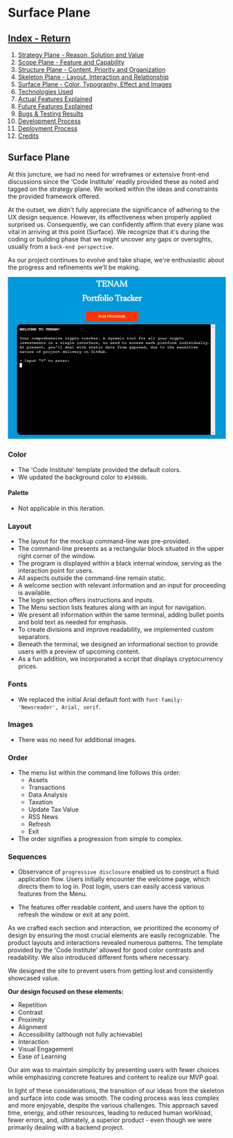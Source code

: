 # Surface Plane

## [Index - Return](https://github.com/plexoio/tenam/blob/main/README.md)

1. [Strategy Plane - Reason, Solution and Value](https://github.com/plexoio/tenam/blob/main/documentation/assets/readme/strategy.md)
2. [Scope Plane - Feature and Capability](https://github.com/plexoio/tenam/blob/main/documentation/assets/readme/scope.md)
3. [Structure Plane - Content, Priority and Organization](https://github.com/plexoio/tenam/blob/main/documentation/assets/readme/structure.md)
4. [Skeleton Plane - Layout, Interaction and Relationship](https://github.com/plexoio/tenam/blob/main/documentation/assets/readme/skeleton.md)
5. [Surface Plane - Color, Typography, Effect and Images](https://github.com/plexoio/tenam/blob/main/documentation/assets/readme/surface.md)
6. [Technologies Used](#technologies)
7. [Actual Features Explained](#features)
8. [Future Features Explained](#f-features)
9. [Bugs & Testing Results](#bugs-testing)
10. [Development Process](#development)
11. [Deployment Process](#deployment)
12. [Credits](#credits)

## Surface Plane <a name="surface-plane"></a>

At this juncture, we had no need for wireframes or extensive front-end discussions since the 'Code Institute' readily provided these as noted and tagged on the strategy plane. We worked within the ideas and constraints the provided framework offered.

At the outset, we didn't fully appreciate the significance of adhering to the UX design sequence. However, its effectiveness when properly applied surprised us. Consequently, we can confidently affirm that every plane was vital in arriving at this point (Surface). We recognize that it's during the coding or building phase that we might uncover any gaps or oversights, usually from a `back-end perspective`.

As our project continues to evolve and take shape, we're enthusiastic about the progress and refinements we'll be making.

![Skeleton image](https://github.com/plexoio/tenam/blob/main/documentation/assets/img/skeleton.gif)

### Color

- The 'Code Institute' template provided the default colors.
- We updated the background color to `#3498db`.

#### Palette

- Not applicable in this iteration.

### Layout

- The layout for the mockup command-line was pre-provided.
- The command-line presents as a rectangular block situated in the upper right corner of the window.
- The program is displayed within a black internal window, serving as the interaction point for users.
- All aspects outside the command-line remain static.
- A welcome section with relevant information and an input for proceeding is available.
- The login section offers instructions and inputs.
- The Menu section lists features along with an input for navigation.
- We present all information within the same terminal, adding bullet points and bold text as needed for emphasis.
- To create divisions and improve readability, we implemented custom separators.
- Beneath the terminal, we designed an informational section to provide users with a preview of upcoming content.
- As a fun addition, we incorporated a script that displays cryptocurrency prices.

### Fonts

- We replaced the initial Arial default font with `font-family: 'Newsreader', Arial, serif`.

### Images

- There was no need for additional images.

### Order

- The menu list within the command line follows this order:
    - Assets
    - Transactions
    - Data Analysis
    - Taxation
    - Update Tax Value
    - RSS News
    - Refresh
    - Exit
- The order signifies a progression from simple to complex.

### Sequences

- Observance of `progressive disclosure` enabled us to construct a fluid application flow. Users initially encounter the welcome page, which directs them to log in. Post login, users can easily access various features from the Menu.

- The features offer readable content, and users have the option to refresh the window or exit at any point.

As we crafted each section and interaction, we prioritized the economy of design by ensuring the most crucial elements are easily recognizable. The product layouts and interactions revealed numerous patterns. The template provided by the 'Code Institute' allowed for good color contrasts and readability. We also introduced different fonts where necessary.

We designed the site to prevent users from getting lost and consistently showcased value.

**Our design focused on these elements:**

- Repetition
- Contrast
- Proximity
- Alignment
- Accessibility (although not fully achievable)
- Interaction
- Visual Engagement
- Ease of Learning

Our aim was to maintain simplicity by presenting users with fewer choices while emphasizing concrete features and content to realize our MVP goal.

In light of these considerations, the transition of our ideas from the skeleton and surface into code was smooth. The coding process was less complex and more enjoyable, despite the various challenges. This approach saved time, energy, and other resources, leading to reduced human workload, fewer errors, and, ultimately, a superior product - even though we were primarily dealing with a backend project.